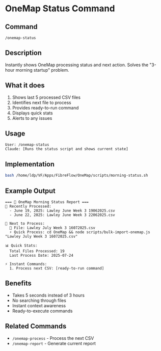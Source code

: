 # OneMap Status Command

## Command
`/onemap-status`

## Description
Instantly shows OneMap processing status and next action. Solves the "3-hour morning startup" problem.

## What it does
1. Shows last 5 processed CSV files
2. Identifies next file to process
3. Provides ready-to-run command
4. Displays quick stats
5. Alerts to any issues

## Usage
```
User: /onemap-status
Claude: [Runs the status script and shows current state]
```

## Implementation
```bash
bash /home/ldp/VF/Apps/FibreFlow/OneMap/scripts/morning-status.sh
```

## Example Output
```
=== 🚀 OneMap Morning Status Report ===
📅 Recently Processed:
  - June 19, 2025: Lawley June Week 3 19062025.csv
  - June 22, 2025: Lawley June Week 3 22062025.csv

🎯 Next to Process:
  📄 File: Lawley July Week 3 16072025.csv
  ⚡ Quick Process: cd OneMap && node scripts/bulk-import-onemap.js "Lawley July Week 3 16072025.csv"

📊 Quick Stats:
  Total Files Processed: 19
  Last Process Date: 2025-07-24

⚡ Instant Commands:
  1. Process next CSV: [ready-to-run command]
```

## Benefits
- Takes 5 seconds instead of 3 hours
- No searching through files
- Instant context awareness
- Ready-to-execute commands

## Related Commands
- `/onemap-process` - Process the next CSV
- `/onemap-report` - Generate current report